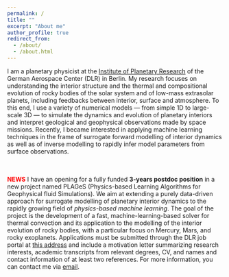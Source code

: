 ```yaml
---
permalink: /
title: ""
excerpt: "About me"
author_profile: true
redirect_from: 
  - /about/
  - /about.html
---
```


I am a planetary physicist at the [Institute of Planetary Research](https://www.dlr.de/pf/en/) of the German Aerospace Center (DLR) in Berlin. My research focuses on understanding the interior structure and the thermal and compositional evolution of rocky bodies of the solar system and of low-mass extrasolar planets, including feedbacks between interior, surface and atmosphere. To this end, I use a variety of numerical models — from simple 1D to large-scale 3D — to simulate the dynamics and evolution of planetary interiors and interpret geological and geophysical observations made by space missions. Recently, I became interested in applying machine learning techniques in the frame of surrogate forward modelling of interior dynamics as well as of inverse modelling to rapidly infer model parameters from surface observations.  


<br/><br/>
<span style="color:red"> **NEWS** </span> I have an opening for a fully funded **3-years postdoc position** in a new
project named PLAGeS (Physics-based Learning Algorithms for Geophysical fluid Simulations). We aim at extending a
purely data-driven approach for surrogate modelling of planetary interior dynamics to the rapidly growing field of
*physics-based machine learning*. The goal of the project is the development of a fast, machine-learning-based solver
for thermal convection and its application to the modelling of the interior evolution of rocky bodies, with a
particular focus on Mercury, Mars, and rocky exoplanets. Applications must be submitted through the DLR job portal
at [this address](https://www.dlr.de/dlr/jobs/en/desktopdefault.aspx/tabid-10596/1003_read-49930/) and include a
motivation letter summarizing research interests, academic transcripts from relevant degrees, CV, and names and
contact information of at least two references. For more information, you can contact me via
[email](mailto:nicola.tosi@dlr.de).
